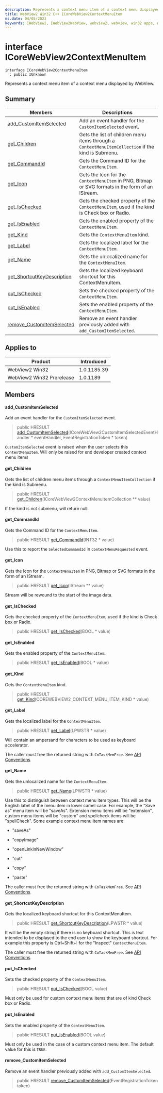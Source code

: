 ```yaml
---
description: Represents a context menu item of a context menu displayed by WebView.
title: WebView2 Win32 C++ ICoreWebView2ContextMenuItem
ms.date: 04/05/2023
keywords: IWebView2, IWebView2WebView, webview2, webview, win32 apps, win32, edge, ICoreWebView2, ICoreWebView2Controller, browser control, edge html, ICoreWebView2ContextMenuItem
---
```


# interface ICoreWebView2ContextMenuItem

```
interface ICoreWebView2ContextMenuItem
  : public IUnknown
```

Represents a context menu item of a context menu displayed by WebView.

## Summary

 Members                        | Descriptions
--------------------------------|---------------------------------------------
[add_CustomItemSelected](#add_customitemselected) | Add an event handler for the `CustomItemSelected` event.
[get_Children](#get_children) | Gets the list of children menu items through a `ContextMenuItemCollection` if the kind is Submenu.
[get_CommandId](#get_commandid) | Gets the Command ID for the `ContextMenuItem`.
[get_Icon](#get_icon) | Gets the Icon for the `ContextMenuItem` in PNG, Bitmap or SVG formats in the form of an IStream.
[get_IsChecked](#get_ischecked) | Gets the checked property of the `ContextMenuItem`, used if the kind is Check box or Radio.
[get_IsEnabled](#get_isenabled) | Gets the enabled property of the `ContextMenuItem`.
[get_Kind](#get_kind) | Gets the `ContextMenuItem` kind.
[get_Label](#get_label) | Gets the localized label for the `ContextMenuItem`.
[get_Name](#get_name) | Gets the unlocalized name for the `ContextMenuItem`.
[get_ShortcutKeyDescription](#get_shortcutkeydescription) | Gets the localized keyboard shortcut for this ContextMenuItem.
[put_IsChecked](#put_ischecked) | Sets the checked property of the `ContextMenuItem`.
[put_IsEnabled](#put_isenabled) | Sets the enabled property of the `ContextMenuItem`.
[remove_CustomItemSelected](#remove_customitemselected) | Remove an event handler previously added with `add_CustomItemSelected`.

## Applies to

Product                         | Introduced
--------------------------------|---------------------------------------------
WebView2 Win32            |    1.0.1185.39
WebView2 Win32 Prerelease |    1.0.1189

## Members

#### add_CustomItemSelected

Add an event handler for the `CustomItemSelected` event.

> public HRESULT [add_CustomItemSelected](#add_customitemselected)(ICoreWebView2CustomItemSelectedEventHandler * eventHandler, EventRegistrationToken * token)

`CustomItemSelected` event is raised when the user selects this `ContextMenuItem`. Will only be raised for end developer created context menu items

#### get_Children

Gets the list of children menu items through a `ContextMenuItemCollection` if the kind is Submenu.

> public HRESULT [get_Children](#get_children)(ICoreWebView2ContextMenuItemCollection ** value)

If the kind is not submenu, will return null.

#### get_CommandId

Gets the Command ID for the `ContextMenuItem`.

> public HRESULT [get_CommandId](#get_commandid)(INT32 * value)

Use this to report the `SelectedCommandId` in `ContextMenuRequested` event.

#### get_Icon

Gets the Icon for the `ContextMenuItem` in PNG, Bitmap or SVG formats in the form of an IStream.

> public HRESULT [get_Icon](#get_icon)(IStream ** value)

Stream will be rewound to the start of the image data.

#### get_IsChecked

Gets the checked property of the `ContextMenuItem`, used if the kind is Check box or Radio.

> public HRESULT [get_IsChecked](#get_ischecked)(BOOL * value)

#### get_IsEnabled

Gets the enabled property of the `ContextMenuItem`.

> public HRESULT [get_IsEnabled](#get_isenabled)(BOOL * value)

#### get_Kind

Gets the `ContextMenuItem` kind.

> public HRESULT [get_Kind](#get_kind)(COREWEBVIEW2_CONTEXT_MENU_ITEM_KIND * value)

#### get_Label

Gets the localized label for the `ContextMenuItem`.

> public HRESULT [get_Label](#get_label)(LPWSTR * value)

Will contain an ampersand for characters to be used as keyboard accelerator.

The caller must free the returned string with `CoTaskMemFree`. See [API Conventions](/microsoft-edge/webview2/concepts/win32-api-conventions#strings).

#### get_Name

Gets the unlocalized name for the `ContextMenuItem`.

> public HRESULT [get_Name](#get_name)(LPWSTR * value)

Use this to distinguish between context menu item types. This will be the English label of the menu item in lower camel case. For example, the "Save as" menu item will be "saveAs". Extension menu items will be "extension", custom menu items will be "custom" and spellcheck items will be "spellCheck". Some example context menu item names are:

* "saveAs"

* "copyImage"

* "openLinkInNewWindow"

* "cut"

* "copy"

* "paste"

The caller must free the returned string with `CoTaskMemFree`. See [API Conventions](/microsoft-edge/webview2/concepts/win32-api-conventions#strings).

#### get_ShortcutKeyDescription

Gets the localized keyboard shortcut for this ContextMenuItem.

> public HRESULT [get_ShortcutKeyDescription](#get_shortcutkeydescription)(LPWSTR * value)

It will be the empty string if there is no keyboard shortcut. This is text intended to be displayed to the end user to show the keyboard shortcut. For example this property is Ctrl+Shift+I for the "Inspect" `ContextMenuItem`.

The caller must free the returned string with `CoTaskMemFree`. See [API Conventions](/microsoft-edge/webview2/concepts/win32-api-conventions#strings).

#### put_IsChecked

Sets the checked property of the `ContextMenuItem`.

> public HRESULT [put_IsChecked](#put_ischecked)(BOOL value)

Must only be used for custom context menu items that are of kind Check box or Radio.

#### put_IsEnabled

Sets the enabled property of the `ContextMenuItem`.

> public HRESULT [put_IsEnabled](#put_isenabled)(BOOL value)

Must only be used in the case of a custom context menu item. The default value for this is `TRUE`.

#### remove_CustomItemSelected

Remove an event handler previously added with `add_CustomItemSelected`.

> public HRESULT [remove_CustomItemSelected](#remove_customitemselected)(EventRegistrationToken token)


